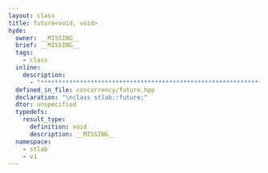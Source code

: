 ```yaml
---
layout: class
title: future<void, void>
hyde:
  owner: __MISSING__
  brief: __MISSING__
  tags:
    - class
  inline:
    description:
      - "***********************************************************************************************"
  defined_in_file: concurrency/future.hpp
  declaration: "\nclass stlab::future;"
  dtor: unspecified
  typedefs:
    result_type:
      definition: void
      description: __MISSING__
  namespace:
    - stlab
    - v1
---
```

